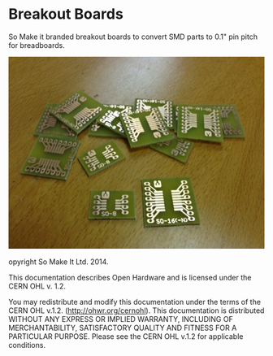 Breakout Boards
===============
So Make it branded breakout boards to convert SMD parts to 0.1" pin pitch for breadboards.

![preview](https://github.com/somakeit/breakout-boards/raw/master/preview.jpg)

opyright So Make It Ltd. 2014.

This documentation describes Open Hardware and is licensed under the CERN OHL v. 1.2.

You may redistribute and modify this documentation under the terms of the CERN OHL v.1.2. (http://ohwr.org/cernohl). This documentation is distributed WITHOUT ANY EXPRESS OR IMPLIED WARRANTY, INCLUDING OF MERCHANTABILITY, SATISFACTORY QUALITY AND FITNESS FOR A PARTICULAR PURPOSE. Please see the CERN OHL v.1.2 for applicable conditions.
